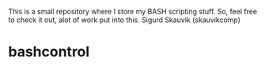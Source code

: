 This is a small repository where I store my BASH scripting stuff. 
So, feel free to check it out, alot of work put into this.
Sigurd Skauvik (skauvikcomp) 
# bashcontrol
